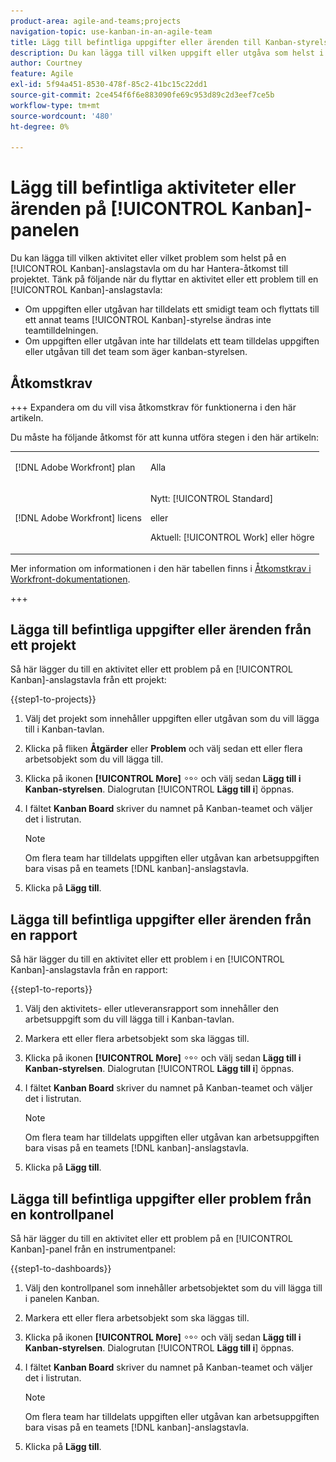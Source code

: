 ```yaml
---
product-area: agile-and-teams;projects
navigation-topic: use-kanban-in-an-agile-team
title: Lägg till befintliga uppgifter eller ärenden till Kanban-styrelsen
description: Du kan lägga till vilken uppgift eller utgåva som helst i en Kanban-tavla om du har behörigheten Hantera för projektet.
author: Courtney
feature: Agile
exl-id: 5f94a451-8530-478f-85c2-41bc15c22dd1
source-git-commit: 2ce454f6f6e883090fe69c953d89c2d3eef7ce5b
workflow-type: tm+mt
source-wordcount: '480'
ht-degree: 0%

---
```


# Lägg till befintliga aktiviteter eller ärenden på [!UICONTROL Kanban]-panelen

<!-- Audited: 4/2025 -->

Du kan lägga till vilken aktivitet eller vilket problem som helst på en [!UICONTROL Kanban]-anslagstavla om du har Hantera-åtkomst till projektet. Tänk på följande när du flyttar en aktivitet eller ett problem till en [!UICONTROL Kanban]-anslagstavla:

* Om uppgiften eller utgåvan har tilldelats ett smidigt team och flyttats till ett annat teams [!UICONTROL Kanban]-styrelse ändras inte teamtilldelningen.
* Om uppgiften eller utgåvan inte har tilldelats ett team tilldelas uppgiften eller utgåvan till det team som äger kanban-styrelsen.

## Åtkomstkrav

+++ Expandera om du vill visa åtkomstkrav för funktionerna i den här artikeln.

Du måste ha följande åtkomst för att kunna utföra stegen i den här artikeln:

<table style="table-layout:auto"> 
 <col> 
 </col> 
 <col> 
 </col> 
 <tbody> 
  <tr> 
   <td role="rowheader">[!DNL Adobe Workfront] plan</td> 
   <td> <p>Alla</p> </td> 
  </tr> 
  <tr> 
   <td role="rowheader">[!DNL Adobe Workfront] licens</td> 
   <td> <p>Nytt: [!UICONTROL Standard]</p> 
   eller
   <p>Aktuell: [!UICONTROL Work] eller högre</p> </td> 
  </tr>
 </tbody> 
</table>

Mer information om informationen i den här tabellen finns i [Åtkomstkrav i Workfront-dokumentationen](/help/quicksilver/administration-and-setup/add-users/access-levels-and-object-permissions/access-level-requirements-in-documentation.md).

+++

## Lägga till befintliga uppgifter eller ärenden från ett projekt

Så här lägger du till en aktivitet eller ett problem på en [!UICONTROL Kanban]-anslagstavla från ett projekt:

{{step1-to-projects}}

1. Välj det projekt som innehåller uppgiften eller utgåvan som du vill lägga till i Kanban-tavlan.
1. Klicka på fliken **Åtgärder** eller **Problem** och välj sedan ett eller flera arbetsobjekt som du vill lägga till.
1. Klicka på ikonen **[!UICONTROL More]** ![Mer ](assets/more-icon.png) och välj sedan **Lägg till i Kanban-styrelsen**. Dialogrutan [!UICONTROL **Lägg till i**] öppnas.
1. I fältet **Kanban Board** skriver du namnet på Kanban-teamet och väljer det i listrutan.

   >[!NOTE]
   >
   >Om flera team har tilldelats uppgiften eller utgåvan kan arbetsuppgiften bara visas på en teamets [!DNL kanban]-anslagstavla.
1. Klicka på **Lägg till**.


## Lägga till befintliga uppgifter eller ärenden från en rapport

Så här lägger du till en aktivitet eller ett problem i en [!UICONTROL Kanban]-anslagstavla från en rapport:

{{step1-to-reports}}

1. Välj den aktivitets- eller utleveransrapport som innehåller den arbetsuppgift som du vill lägga till i Kanban-tavlan.
1. Markera ett eller flera arbetsobjekt som ska läggas till.
1. Klicka på ikonen **[!UICONTROL More]** ![Mer ](assets/more-icon.png) och välj sedan **Lägg till i Kanban-styrelsen**. Dialogrutan [!UICONTROL **Lägg till i**] öppnas.
1. I fältet **Kanban Board** skriver du namnet på Kanban-teamet och väljer det i listrutan.

   >[!NOTE]
   >
   >Om flera team har tilldelats uppgiften eller utgåvan kan arbetsuppgiften bara visas på en teamets [!DNL kanban]-anslagstavla.
1. Klicka på **Lägg till**.



## Lägga till befintliga uppgifter eller problem från en kontrollpanel

Så här lägger du till en aktivitet eller ett problem på en [!UICONTROL Kanban]-panel från en instrumentpanel:

{{step1-to-dashboards}}

1. Välj den kontrollpanel som innehåller arbetsobjektet som du vill lägga till i panelen Kanban.
1. Markera ett eller flera arbetsobjekt som ska läggas till.
1. Klicka på ikonen **[!UICONTROL More]** ![Mer ](assets/more-icon.png) och välj sedan **Lägg till i Kanban-styrelsen**. Dialogrutan [!UICONTROL **Lägg till i**] öppnas.
1. I fältet **Kanban Board** skriver du namnet på Kanban-teamet och väljer det i listrutan.

   >[!NOTE]
   >
   >Om flera team har tilldelats uppgiften eller utgåvan kan arbetsuppgiften bara visas på en teamets [!DNL kanban]-anslagstavla.

1. Klicka på **Lägg till**.